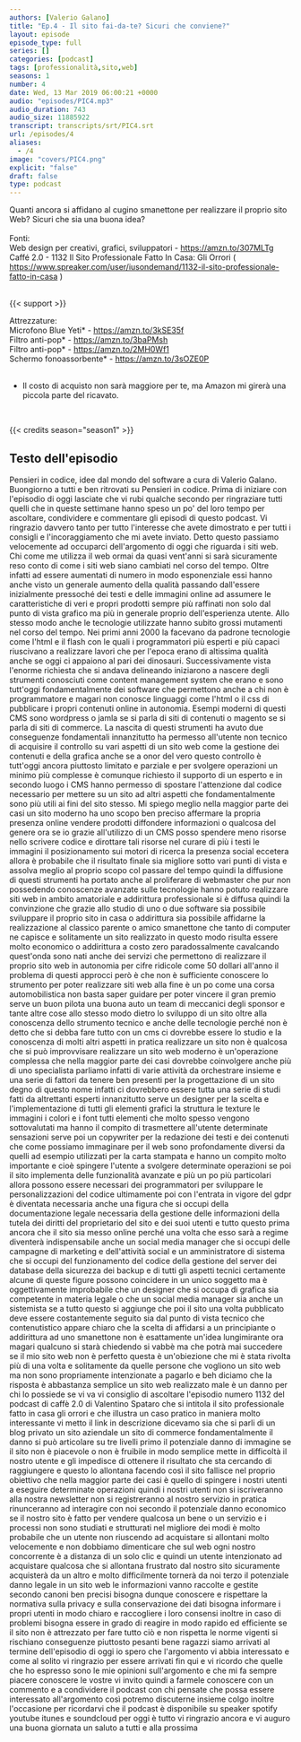 ```yaml
---
authors: [Valerio Galano]
title: "Ep.4 - Il sito fai-da-te? Sicuri che conviene?"
layout: episode
episode_type: full
series: []
categories: [podcast]
tags: [professionalità,sito,web]
seasons: 1
number: 4
date: Wed, 13 Mar 2019 06:00:21 +0000
audio: "episodes/PIC4.mp3"
audio_duration: 743
audio_size: 11885922
transcript: transcripts/srt/PIC4.srt
url: /episodes/4
aliases: 
  - /4
image: "covers/PIC4.png"
explicit: "false"
draft: false
type: podcast
---
```

Quanti ancora si affidano al cugino smanettone per realizzare il proprio sito Web? Sicuri che sia una buona idea?<br />
<br />
Fonti:<br />
Web design per creativi, grafici, sviluppatori - <a href="https://amzn.to/307MLTg" rel="noopener">https://amzn.to/307MLTg</a>  <br />
Caffé 2.0 - 1132 Il Sito Professionale Fatto In Casa: Gli Orrori ( <a href="https://www.spreaker.com/user/iusondemand/1132-il-sito-professionale-fatto-in-casa" rel="noopener">https://www.spreaker.com/user/iusondemand/1132-il-sito-professionale-fatto-in-casa</a> ) <br />
<br />


{{< support >}}

Attrezzature:<br />
Microfono Blue Yeti* - <a href="https://amzn.to/3kSE35f" rel="noopener">https://amzn.to/3kSE35f</a>  <br />
Filtro anti-pop* - <a href="https://amzn.to/3baPMsh" rel="noopener">https://amzn.to/3baPMsh</a>  <br />
Filtro anti-pop* - <a href="https://amzn.to/2MH0Wf1" rel="noopener">https://amzn.to/2MH0Wf1</a>  <br />
Schermo fonoassorbente* - <a href="https://amzn.to/3sOZE0P" rel="noopener">https://amzn.to/3sOZE0P</a>  <br />
<br />
* Il costo di acquisto non sarà maggiore per te, ma Amazon mi girerà una piccola parte del ricavato. <br />
<br />


{{< credits season="season1" >}}

<!-- more -->

## Testo dell'episodio

Pensieri in codice, idee dal mondo del software a cura di Valerio Galano.
Buongiorno a tutti e ben ritrovati su Pensieri in codice. Prima di iniziare con l'episodio di
oggi lasciate che vi rubi qualche secondo per ringraziare tutti quelli che in queste settimane
hanno speso un po' del loro tempo per ascoltare, condividere e commentare gli episodi di questo
podcast. Vi ringrazio davvero tanto per tutto l'interesse che avete dimostrato e per tutti i
consigli e l'incoraggiamento che mi avete inviato. Detto questo passiamo velocemente ad occuparci
dell'argomento di oggi che riguarda i siti web. Chi come me utilizza il web ormai da quasi vent'anni
si sarà sicuramente reso conto di come i siti web siano cambiati nel corso del tempo. Oltre
infatti ad essere aumentati di numero in modo esponenziale essi hanno anche visto un generale
aumento della qualità passando dall'essere inizialmente pressoché dei testi e delle
immagini online ad assumere le caratteristiche di veri e propri prodotti sempre più raffinati
non solo dal punto di vista grafico ma più in generale proprio dell'esperienza utente. Allo stesso
modo anche le tecnologie utilizzate hanno subito grossi mutamenti nel corso del tempo. Nei primi
anni 2000 la facevano da padrone tecnologie come l'html e il flash con le quali i programmatori
più esperti e più capaci riuscivano a realizzare lavori che per l'epoca erano di altissima qualità
anche se oggi ci appaiono al pari dei dinosauri. Successivamente vista l'enorme richiesta che si
andava delineando iniziarono a nascere degli strumenti conosciuti come content management
system che erano e sono tutt'oggi fondamentalmente dei software che permettono anche a chi non è
programmatore e magari non conosce linguaggi come l'html o il css di pubblicare i propri contenuti
online in autonomia. Esempi moderni di questi CMS sono wordpress o jamla se si parla di siti di
contenuti o magento se si parla di siti di commerce. La nascita di questi strumenti ha avuto due
conseguenze fondamentali innanzitutto ha permesso all'utente non tecnico di acquisire il controllo
su vari aspetti di un sito web come la gestione dei contenuti e della grafica anche se a onor del
vero questo controllo è tutt'oggi ancora piuttosto limitato e parziale e per svolgere operazioni un
minimo più complesse è comunque richiesto il supporto di un esperto e in secondo luogo i
CMS hanno permesso di spostare l'attenzione dal codice necessario per mettere su un sito ad altri
aspetti che fondamentalmente sono più utili ai fini del sito stesso. Mi spiego meglio nella maggior
parte dei casi un sito moderno ha uno scopo ben preciso affermare la propria presenza online
vendere prodotti diffondere informazioni o qualcosa del genere ora se io grazie all'utilizzo
di un CMS posso spendere meno risorse nello scrivere codice e dirottare tali risorse nel
curare di più i testi le immagini il posizionamento sui motori di ricerca la presenza social eccetera
allora è probabile che il risultato finale sia migliore sotto vari punti di vista e assolva
meglio al proprio scopo col passare del tempo quindi la diffusione di questi strumenti ha
portato anche al proliferare di webmaster che pur non possedendo conoscenze avanzate sulle
tecnologie hanno potuto realizzare siti web in ambito amatoriale e addirittura professionale
si è diffusa quindi la convinzione che grazie allo studio di uno o due software sia possibile
sviluppare il proprio sito in casa o addirittura sia possibile affidarne la realizzazione al
classico parente o amico smanettone che tanto di computer ne capisce e solitamente un sito
realizzato in questo modo risulta essere molto economico o addirittura a costo zero
paradossalmente cavalcando quest'onda sono nati anche dei servizi che permettono di realizzare
il proprio sito web in autonomia per cifre ridicole come 50 dollari all'anno il problema
di questi approcci però è che non è sufficiente conoscere lo strumento per poter realizzare siti
web alla fine è un po come una corsa automobilistica non basta saper guidare per poter vincere il gran
premio serve un buon pilota una buona auto un team di meccanici degli sponsor e tante altre
cose allo stesso modo dietro lo sviluppo di un sito oltre alla conoscenza dello strumento
tecnico e anche delle tecnologie perché non è detto che si debba fare tutto con un cms ci
dovrebbe essere lo studio e la conoscenza di molti altri aspetti in pratica realizzare un
sito non è qualcosa che si può improvvisare realizzare un sito web moderno è un'operazione
complessa che nella maggior parte dei casi dovrebbe coinvolgere anche più di uno specialista parliamo
infatti di varie attività da orchestrare insieme e una serie di fattori da tenere ben presenti per
la progettazione di un sito degno di questo nome infatti ci dovrebbero essere tutta una
serie di studi fatti da altrettanti esperti innanzitutto serve un designer per la scelta
e l'implementazione di tutti gli elementi grafici la struttura le texture le immagini i colori e i
font tutti elementi che molto spesso vengono sottovalutati ma hanno il compito di trasmettere
all'utente determinate sensazioni serve poi un copywriter per la redazione dei testi e dei
contenuti che come possiamo immaginare per il web sono profondamente diversi da quelli ad esempio
utilizzati per la carta stampata e hanno un compito molto importante e cioè spingere l'utente a
svolgere determinate operazioni se poi il sito implementa delle funzionalità avanzate e più un
po più particolari allora possono essere necessari dei programmatori per sviluppare
le personalizzazioni del codice ultimamente poi con l'entrata in vigore del gdpr è diventata
necessaria anche una figura che si occupi della documentazione legale necessaria della gestione
delle informazioni della tutela dei diritti del proprietario del sito e dei suoi utenti e tutto
questo prima ancora che il sito sia messo online perché una volta che esso sarà a regime diventerà
indispensabile anche un social media manager che si occupi delle campagne di marketing e
dell'attività social e un amministratore di sistema che si occupi del funzionamento del codice della
gestione del server dei database della sicurezza dei backup e di tutti gli aspetti tecnici certamente
alcune di queste figure possono coincidere in un unico soggetto ma è oggettivamente improbabile
che un designer che si occupa di grafica sia competente in materia legale o che un social
media manager sia anche un sistemista se a tutto questo si aggiunge che poi il sito una volta
pubblicato deve essere costantemente seguito sia dal punto di vista tecnico che contenutistico
appare chiaro che la scelta di affidarsi a un principiante o addirittura ad uno
smanettone non è esattamente un'idea lungimirante
ora magari qualcuno si starà chiedendo si vabbè ma che potrà mai succedere se il mio sito web non
è perfetto questa è un'obiezione che mi è stata rivolta più di una volta e solitamente da quelle
persone che vogliono un sito web ma non sono propriamente intenzionate a pagarlo e beh diciamo
che la risposta è abbastanza semplice un sito web realizzato male è un danno per chi lo possiede
se vi va vi consiglio di ascoltare l'episodio numero 1132 del podcast di caffè 2.0 di Valentino
Spataro che si intitola il sito professionale fatto in casa gli orrori e che illustra un caso
pratico in maniera molto interessante vi metto il link in descrizione dicevamo sia che si parli di
un blog privato un sito aziendale un sito di commerce fondamentalmente il danno si può articolare su tre
livelli primo il potenziale danno di immagine se il sito non è piacevole o non è fruibile in modo
semplice mette in difficoltà il nostro utente e gli impedisce di ottenere il risultato che sta
cercando di raggiungere e questo lo allontana facendo così il sito fallisce nel proprio obiettivo
che nella maggior parte dei casi è quello di spingere i nostri utenti a eseguire determinate
operazioni quindi i nostri utenti non si iscriveranno alla nostra newsletter non si
registreranno al nostro servizio in pratica rinunceranno ad interagire con noi secondo il
potenziale danno economico se il nostro sito è fatto per vendere qualcosa un bene o un servizio
e i processi non sono studiati e strutturati nel migliore dei modi è molto probabile che un utente
non riuscendo ad acquistare si allontani molto velocemente e non dobbiamo dimenticare che sul
web ogni nostro concorrente è a distanza di un solo clic e quindi un utente intenzionato ad
acquistare qualcosa che si allontana frustrato dal nostro sito sicuramente acquisterà da un
altro e molto difficilmente tornerà da noi terzo il potenziale danno legale in un sito web le
informazioni vanno raccolte e gestite secondo canoni ben precisi bisogna dunque conoscere e
rispettare la normativa sulla privacy e sulla conservazione dei dati bisogna informare i
propri utenti in modo chiaro e raccogliere i loro consensi inoltre in caso di problemi bisogna
essere in grado di reagire in modo rapido ed efficiente se il sito non è attrezzato per fare
tutto ciò e non rispetta le norme vigenti si rischiano conseguenze piuttosto pesanti
bene ragazzi siamo arrivati al termine dell'episodio di oggi io spero che l'argomento
vi abbia interessato e come al solito vi ringrazio per essere arrivati fin qui e vi ricordo che quelle
che ho espresso sono le mie opinioni sull'argomento e che mi fa sempre piacere conoscere le vostre
vi invito quindi a farmele conoscere con un commento e a condividere il podcast con chi
pensate che possa essere interessato all'argomento così potremo discuterne insieme colgo inoltre
l'occasione per ricordarvi che il podcast è disponibile su speaker spotify youtube itunes
e soundcloud per oggi è tutto vi ringrazio ancora e vi auguro una buona giornata un saluto a tutti
e alla prossima

